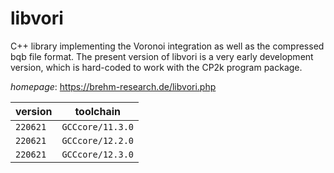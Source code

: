 # libvori

C++ library implementing the Voronoi integration as well as the compressed bqb file format. The present version of libvori is a very early development version, which is hard-coded to work with the CP2k program package.

*homepage*: <https://brehm-research.de/libvori.php>

version | toolchain
--------|----------
``220621`` | ``GCCcore/11.3.0``
``220621`` | ``GCCcore/12.2.0``
``220621`` | ``GCCcore/12.3.0``
